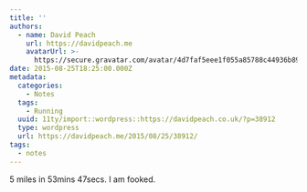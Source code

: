 ```yaml
---
title: ''
authors:
  - name: David Peach
    url: https://davidpeach.me
    avatarUrl: >-
      https://secure.gravatar.com/avatar/4d7faf5eee1f055a85788c44936b8995eaab6dfb004e7854ec747ccb272e91ee?s=96&d=mm&r=g
date: 2015-08-25T18:25:00.000Z
metadata:
  categories:
    - Notes
  tags:
    - Running
  uuid: 11ty/import::wordpress::https://davidpeach.co.uk/?p=38912
  type: wordpress
  url: https://davidpeach.me/2015/08/25/38912/
tags:
  - notes
---
```

5 miles in 53mins 47secs. I am fooked.